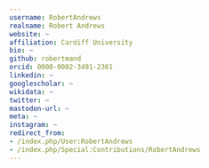 ```yaml
---
username: RobertAndrews
realname: Robert Andrews
website: ~
affiliation: Cardiff University
bio: ~
github: robertmand
orcid: 0000-0002-3491-2361
linkedin: ~
googlescholar: ~
wikidata: ~
twitter: ~
mastodon-url: ~
meta: ~
instagram: ~
redirect_from:
- /index.php/User:RobertAndrews
- /index.php/Special:Contributions/RobertAndrews
---
```

